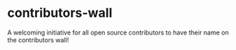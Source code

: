 # contributors-wall
A welcoming initiative for all open source contributors to have their name on the contributors wall!
